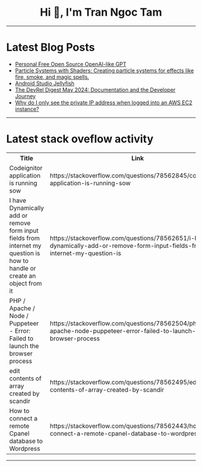<h1 align="center">Hi 👋, I'm Tran Ngoc Tam</h1>

---

# Latest Blog Posts 
<!-- BLOG-POST-LIST:START -->
- [Personal Free Open Source OpenAI-like GPT](https://dev.to/sein_digital/personal-free-open-source-openai-like-gpt-4an7)
- [Particle Systems with Shaders: Creating particle systems for effects like fire, smoke, and magic spells.](https://dev.to/hayyanstudio/particle-systems-with-shaders-creating-particle-systems-for-effects-like-fire-smoke-and-magic-spells-1d74)
- [Android Studio Jellyfish](https://dev.to/shubhadip_bhowmik/android-studio-jellyfish-5e8l)
- [The DevRel Digest May 2024: Documentation and the Developer Journey](https://dev.to/lizzzzz/the-devrel-digest-may-2024-documentation-and-the-developer-journey-28m8)
- [Why do I only see the private IP address when logged into an AWS EC2 instance?](https://dev.to/lakhera2015/why-do-i-only-see-the-private-ip-address-when-logged-into-an-aws-ec2-instance-11fo)
<!-- BLOG-POST-LIST:END -->

---

# Latest stack oveflow activity
<table>
  <tr><th>Title</th><th>Link</th></tr>
  <!-- STACKOVERFLOW:START --><tr><td>Codeignitor application is running sow</td><td>https://stackoverflow.com/questions/78562845/codeignitor-application-is-running-sow</td></tr><tr><td>I have Dynamically add or remove form input fields from internet my question is how to handle or create an object from it</td><td>https://stackoverflow.com/questions/78562651/i-have-dynamically-add-or-remove-form-input-fields-from-internet-my-question-is</td></tr><tr><td>PHP / Apache / Node / Puppeteer - Error: Failed to launch the browser process</td><td>https://stackoverflow.com/questions/78562504/php-apache-node-puppeteer-error-failed-to-launch-the-browser-process</td></tr><tr><td>edit contents of array created by scandir</td><td>https://stackoverflow.com/questions/78562495/edit-contents-of-array-created-by-scandir</td></tr><tr><td>How to connect a remote Cpanel database to Wordpress</td><td>https://stackoverflow.com/questions/78562443/how-to-connect-a-remote-cpanel-database-to-wordpress</td></tr><!-- STACKOVERFLOW:END -->
</table>

---


